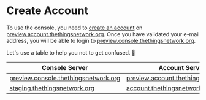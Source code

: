 # Create Account

To use the console, you need to [create an account](https://preview.account.thethingsnetwork.org/register) on [preview.account.thethingsnetwork.org](https://preview.account.thethingsnetwork.org/). Once you have validated your e-mail address, you will be able to login to [preview.console.thethingsnetwork.org](https://preview.console.thethingsnetwork.org).

Let's use a table to help you not to get confused. 😬

Console Server   | Account Server
-----------------|---------------
[preview.console.thethingsnetwork.org](https://preview.console.thethingsnetwork.org) | [preview.account.thethingsnetwork.org](https://preview.account.thethingsnetwork.org)
[staging.thethingsnetwork.org](https://staging.thethingsnetwork.org) | [account.thethingsnetwork.org](https://account.thethingsnetwork.org)